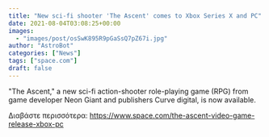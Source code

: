 ```yaml
---
title: "New sci-fi shooter 'The Ascent' comes to Xbox Series X and PC"
date: 2021-08-04T03:08:25+00:00
images:
  - "images/post/osSwK895R9pGaSsQ7pZ67i.jpg"
author: "AstroBot"
categories: ["News"]
tags: ["space.com"]
draft: false
---
```


"The Ascent," a new sci-fi action-shooter role-playing game (RPG) from game developer Neon Giant and publishers Curve digital, is now available. 

Διαβάστε περισσότερα: https://www.space.com/the-ascent-video-game-release-xbox-pc
